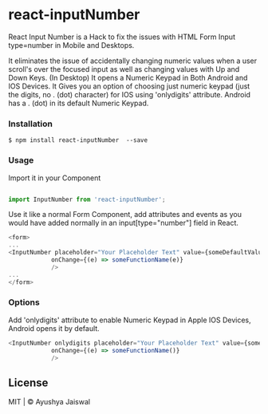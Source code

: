 # react-inputNumber

React Input Number is a Hack to fix the issues with HTML Form Input type=number in Mobile and Desktops.

It eliminates the issue of accidentally changing numeric values when a user scroll's over the focused input as well as changing values with Up and Down Keys. (In Desktop)
It opens a Numeric Keypad in Both Android and IOS Devices.
It Gives you an option of choosing just numeric keypad (just the digits, no . (dot) character) for IOS using 'onlydigits' attribute. Android has a . (dot) in its default Numeric Keypad.

### Installation

```
$ npm install react-inputNumber  --save
```

### Usage

Import it in your Component

```JavaScript

import InputNumber from 'react-inputNumber';

```

Use it like a normal Form Component, add attributes and events as you would have added normally in an input[type="number"] field in React.

```JavaScript
<form>
...
<InputNumber placeholder="Your Placeholder Text" value={someDefaultValue}
            onChange={(e) => someFunctionName(e)}
            />
...
</form>
```

### Options

Add 'onlydigits' attribute to enable Numeric Keypad in Apple IOS Devices, Android opens it by default.

```JavaScript
<InputNumber onlydigits placeholder="Your Placeholder Text" value={someDefaultValue}
            onChange={(e) => someFunctionName()}
            />
```

## License

MIT | © Ayushya Jaiswal
